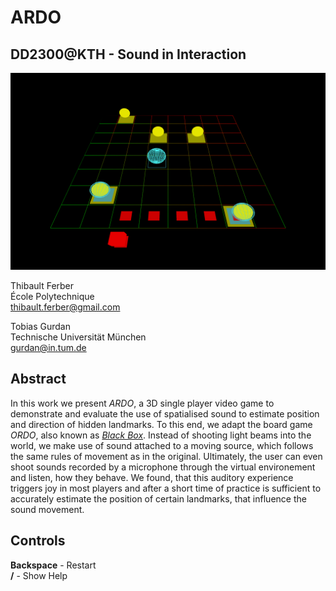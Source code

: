 ARDO
===
DD2300@KTH - Sound in Interaction
---

![](/tex/img/gameplay2.png)

Thibault Ferber<br>
École Polytechnique<br>
thibault.ferber@gmail.com<br>

Tobias Gurdan<br>
Technische Universität München<br>
gurdan@in.tum.de<br>


Abstract
---

In this work we present *ARDO*, a 3D single player video game to demonstrate and evaluate the use of spatialised sound to estimate position and direction of hidden landmarks. 
To this end, we adapt the board game *ORDO*, also known as [*Black Box*](http://en.wikipedia.org/wiki/Black_Box_(game)). 
Instead of shooting light beams into the world, we make use of sound attached to a moving source, which follows the same rules of movement as in the original. 
Ultimately, the user can even shoot sounds recorded by a microphone through the virtual environement and listen, how they behave. 
We found, that this auditory experience triggers joy in most players and after a short time of practice is sufficient to accurately estimate the position of certain landmarks, that influence the sound movement.

Controls
---

**Backspace** - Restart<br>
**/**         - Show Help<br>
